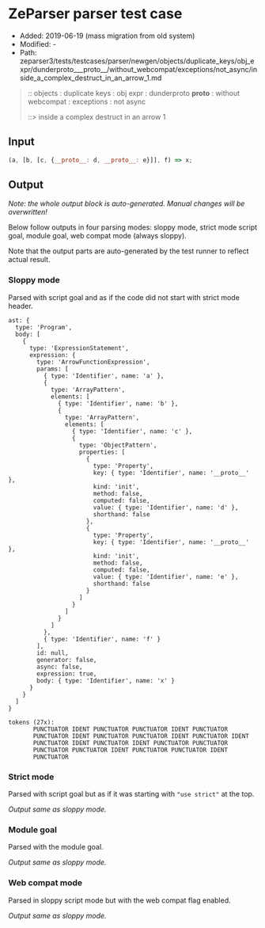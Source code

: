 # ZeParser parser test case

- Added: 2019-06-19 (mass migration from old system)
- Modified: -
- Path: zeparser3/tests/testcases/parser/newgen/objects/duplicate_keys/obj_expr/dunderproto___proto__/without_webcompat/exceptions/not_async/inside_a_complex_destruct_in_an_arrow_1.md

> :: objects : duplicate keys : obj expr : dunderproto __proto__ : without webcompat : exceptions : not async
>
> ::> inside a complex destruct in an arrow 1

## Input

`````js
(a, [b, [c, {__proto__: d, __proto__: e}]], f) => x;
`````

## Output

_Note: the whole output block is auto-generated. Manual changes will be overwritten!_

Below follow outputs in four parsing modes: sloppy mode, strict mode script goal, module goal, web compat mode (always sloppy).

Note that the output parts are auto-generated by the test runner to reflect actual result.

### Sloppy mode

Parsed with script goal and as if the code did not start with strict mode header.

`````
ast: {
  type: 'Program',
  body: [
    {
      type: 'ExpressionStatement',
      expression: {
        type: 'ArrowFunctionExpression',
        params: [
          { type: 'Identifier', name: 'a' },
          {
            type: 'ArrayPattern',
            elements: [
              { type: 'Identifier', name: 'b' },
              {
                type: 'ArrayPattern',
                elements: [
                  { type: 'Identifier', name: 'c' },
                  {
                    type: 'ObjectPattern',
                    properties: [
                      {
                        type: 'Property',
                        key: { type: 'Identifier', name: '__proto__' },
                        kind: 'init',
                        method: false,
                        computed: false,
                        value: { type: 'Identifier', name: 'd' },
                        shorthand: false
                      },
                      {
                        type: 'Property',
                        key: { type: 'Identifier', name: '__proto__' },
                        kind: 'init',
                        method: false,
                        computed: false,
                        value: { type: 'Identifier', name: 'e' },
                        shorthand: false
                      }
                    ]
                  }
                ]
              }
            ]
          },
          { type: 'Identifier', name: 'f' }
        ],
        id: null,
        generator: false,
        async: false,
        expression: true,
        body: { type: 'Identifier', name: 'x' }
      }
    }
  ]
}

tokens (27x):
       PUNCTUATOR IDENT PUNCTUATOR PUNCTUATOR IDENT PUNCTUATOR
       PUNCTUATOR IDENT PUNCTUATOR PUNCTUATOR IDENT PUNCTUATOR IDENT
       PUNCTUATOR IDENT PUNCTUATOR IDENT PUNCTUATOR PUNCTUATOR
       PUNCTUATOR PUNCTUATOR IDENT PUNCTUATOR PUNCTUATOR IDENT
       PUNCTUATOR
`````

### Strict mode

Parsed with script goal but as if it was starting with `"use strict"` at the top.

_Output same as sloppy mode._

### Module goal

Parsed with the module goal.

_Output same as sloppy mode._

### Web compat mode

Parsed in sloppy script mode but with the web compat flag enabled.

_Output same as sloppy mode._
